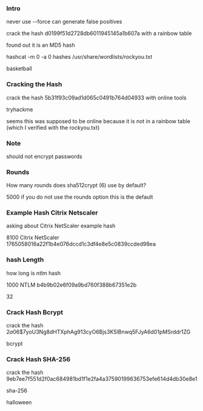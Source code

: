### Intro

never use --force can generate false positives

crack the hash d0199f51d2728db6011945145a1b607a with a rainbow table

found out it is an MD5 hash

hashcat -m 0 -a 0 hashes /usr/share/wordlists/rockyou.txt

basketball

### Cracking the Hash

crack the hash 5b31f93c09ad1d065c0491b764d04933 with online tools

tryhackme

seems this was supposed to be online because it is not in a rainbow table (which I verified with the rockyou.txt)

### Note

should not encrypt passwords

### Rounds

How many rounds does sha512crypt ($6$) use by default?

5000 if you do not use the rounds option this is the default

### Example Hash Citrix Netscaler

asking about Citrix NetScaler example hash

8100  Citrix NetScaler  1765058016a22f1b4e076dccd1c3df4e8e5c0839ccded98ea

### hash Length

how long is ntlm hash

1000  NTLM  b4b9b02e6f09a9bd760f388b67351e2b

32

### Crack Hash Bcrypt

crack the hash $2a$06$7yoU3Ng8dHTXphAg913cyO6Bjs3K5lBnwq5FJyA6d01pMSrddr1ZG

bcrypt

### Crack Hash SHA-256

crack the hash 9eb7ee7f551d2f0ac684981bd1f1e2fa4a37590199636753efe614d4db30e8e1

sha-256

halloween
